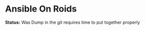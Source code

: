 <h1>Ansible On Roids</h1>
<strong>Status:</strong> Was Dump in the git requires time to put together properly


